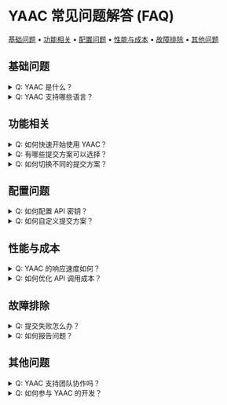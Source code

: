 # YAAC 常见问题解答 (FAQ)

<!-- toc -->

[基础问题](#基础问题) • [功能相关](#功能相关) • [配置问题](#配置问题) • [性能与成本](#性能与成本) • [故障排除](#故障排除) • [其他问题](#其他问题)

<!-- tocstop -->


## 基础问题

<details>
<summary>Q: YAAC 是什么？</summary>

A: YAAC（Yet Another Auto Commit，读作"雅刻"）是一款 VSCode 插件，它能通过 AI 智能分析代码变更，自动生成高质量的 commit message，帮助开发者提升开发效率和代码库的可维护性。

</details>

<details>
<summary>Q: YAAC 支持哪些语言？</summary>

A: YAAC 支持所有编程语言的代码变更分析，因为它关注的是代码变更的语义而不是特定的编程语言。

</details>

## 功能相关

<details>
<summary>Q: 如何快速开始使用 YAAC？</summary>

A:

1. 在 VSCode 扩展商店安装 YAAC
2. 配置必要的 API 密钥
3. 使用快捷键或命令面板中的 `YAAC: Quick Commit` 命令即可开始使用
</details>

<details>
<summary>Q: 有哪些提交方案可以选择？</summary>

A: YAAC 提供了多种预设的提交方案：

- `official_recommend`：官方推荐方案，平衡性能与成本
- `gcop_fast`：速度优先方案
- `premium_quality`：质量优先方案
你也可以自定义自己的提交方案。
</details>

<details>
<summary>Q: 如何切换不同的提交方案？</summary>

A: 你可以通过以下方式切换：

1. 点击状态栏中的方案名称
2. 使用命令面板中的 `YAAC: Select Model` 命令
3. 在设置界面中进行切换
</details>

## 配置问题

<details>
<summary>Q: 如何配置 API 密钥？</summary>

A:

1. 通过命令面板执行 `YAAC: Configure API Keys`
2. 在配置界面中填入相应的 API 密钥
3. 使用测试按钮验证 API 可用性
</details>

<details>
<summary>Q: 如何自定义提交方案？</summary>

A:

1. 打开设置界面
2. 找到提交方案管理部分
3. 创建新方案或编辑现有方案
4. 调整参数以满足你的需求
</details>

## 性能与成本

<details>
<summary>Q: YAAC 的响应速度如何？</summary>

A: 在快速提交模式下，YAAC 的响应时间通常小于 2 秒。具体速度取决于你选择的提交方案和网络状况。

</details>

<details>
<summary>Q: 如何优化 API 调用成本？</summary>

A:

1. 使用 `gcop_fast` 方案可以降低 API 调用成本
2. 合理配置提交方案的参数
3. 使用团队共享配置避免重复调用
</details>

## 故障排除

<details>
<summary>Q: 提交失败怎么办？</summary>

A:

1. 检查 API 密钥是否正确配置
2. 验证网络连接是否正常
3. 查看 VSCode 输出面板中的错误日志
4. 如果问题持续，请提交 Issue 或加入 Discord 社区寻求帮助
</details>

<details>
<summary>Q: 如何报告问题？</summary>

A: 你可以通过以下方式获取帮助：

1. 在 GitHub 上提交 [Issue](https://github.com/cs-magic-open/oh-my-commit/issues)
2. 加入我们的 [Discord 社区](https://discord.gg/yaac)
3. 查看详细的[开发文档](docs/yet-another-best-practice/)
</details>

## 其他问题

<details>
<summary>Q: YAAC 支持团队协作吗？</summary>

A: 是的，YAAC 支持：

- 团队配置共享
- Git hooks 集成
- 统一的提交规范
- 团队级别的提交历史分析
</details>

<details>
<summary>Q: 如何参与 YAAC 的开发？</summary>

A: 我们欢迎社区贡献！请：

1. 阅读我们的[贡献指南](CONTRIBUTING.md)
2. 了解项目的[最佳实践](docs/yet-another-best-practice/)
3. 遵循项目的 API 规范
4. 提交 Pull Request
</details>
